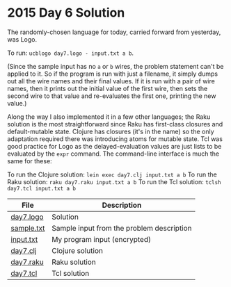 # 2015 Day 6 Solution
The randomly-chosen language for today, carried forward from yesterday, was
Logo. 

To run: `ucblogo day7.logo - input.txt a b`.

(Since the sample input has no `a` or `b` wires, the problem statement can't
be applied to it. So if the program is run with just a filename, it simply
dumps out all the wire names and their final values. If it is run with a pair
of wire names, then it prints out the initial value of the first wire,
then sets the second wire to that value and re-evaluates the first one,
printing the new value.)

Along the way I also implemented it in a few other languages; the Raku solution
is the most straightforward since Raku has first-class closures and
default-mutable state.  Clojure has closures (it's in the name) so the only
adaptation required there was introducing atoms for mutable state. Tcl was good
practice for Logo as the delayed-evaluation values are just
lists to be evaluated by the `expr` command. The command-line interface is much the same
for these:

To run the Clojure solution: `lein exec day7.clj input.txt a b`
To run the Raku  solution:   `raku day7.raku input.txt a b`
To run the Tcl solution:     `tclsh day7.tcl input.txt a b`

|File|Description
|---|--------|
|[day7.logo](day7.logo)   | Solution |
|[sample.txt](sample.txt) | Sample input from the problem description |
|[input.txt](input.txt)   | My program input (encrypted) |
|[day7.clj](day7.clj)     | Clojure solution |
|[day7.raku](day7.raku)   | Raku solution |
|[day7.tcl](day7.tcl)     | Tcl solution |
